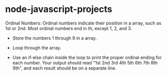 # node-javascript-projects

Ordinal Numbers: Ordinal numbers indicate their position in a array, such as 1st or 2nd. Most ordinal numbers end in th, except 1, 2, and 3.

- Store the numbers 1 through 9 in a array.

- Loop through the array.

- Use an if-else chain inside the loop to print the proper ordinal ending for each number. Your output should read "1st 2nd 3rd 4th 5th 6th 7th 8th 9th", and each result should be on a separate line.
